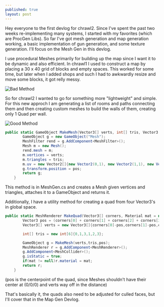 ```yaml
---
published: true
layout: post
---
```


Hey everyone to the first devlog for chrawl2. Since I've spent the past two weeks re-implementing many systems, I started with my favorites (which are ProcGen Libs). So far I've got mesh generation and map generation working, a basic implementation of gun generation, and some texture generation. I'll focus on the Mesh Gen in this devlog.

I use procedural Meshes primarily for building up the map since I want it to be dynamic and also efficient. In chrawl1 I used to construct a map by placing a 30 x 40 grid of blocks and empty spaces. This worked for some time, but later when I added shops and such I had to awkwardly resize and move some blocks, it got relly messy. 

![Bad Method](http://i.imgur.com/XLOZtqS.png)

So for chrawl2 I wanted to go for something more "lightweight" and simple. For this new approch I am generating a list of rooms and paths connecting them and then creating custom meshes to build the walls of them, creating only 1 Quad per wall.

![Good Method](http://i.imgur.com/dEYBxK4.png)

```c#
public static GameObject MakeMesh(Vector3[] verts, int[] tris, Vector3 pos){
    	GameObject g = new GameObject("Mesh");
    	MeshFilter rend = g.AddComponent<MeshFilter>();
    	Mesh m = new Mesh();
    	rend.mesh = m;
    	m.vertices = verts;
    	m.triangles = tris;
    	m.uv = new Vector2[]{new Vector2(0,1), new Vector2(1,1), new Vector2(1,0), new Vector2(0,0)};
    	g.transform.position = pos;
    	return g;
    }
```

This method is in MeshGen.cs and creates a Mesh given vertices and triangles, attaches it to a GameObject and returns it. 

Additionally, I have a utility method for creating a quad from four Vector3's in global space.

```c#
public static MeshRenderer MakeQuad(Vector3[] corners, Material mat = null){
    	Vector3 pos = (corners[0] + corners[1] + corners[2] + corners[3])/4;
    	Vector3[] verts = new Vector3[]{corners[0]-pos,corners[1]-pos,corners[2]-pos,corners[3]-pos};

		int[] tris = new int[6]{0,1,3,1,2,3};

		GameObject g = MakeMesh(verts,tris,pos);
    	MeshRenderer r = g.AddComponent<MeshRenderer>();
    	g.AddComponent<MeshCollider>();
    	g.isStatic = true;
    	if(mat != null)r.material = mat;
    	return r;
    }
```
(pos is the centerpoint of the quad, since Meshes shouldn't have their center at (0/0/0) and verts way off in the distance)

That's basically it, the quads also need to be adjusted for culled faces, but I'll cover that in the Map Gen Devlog.
